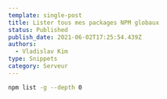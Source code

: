 ```yaml
---
template: single-post
title: Lister tous mes packages NPM globaux
status: Published
publish_date: 2021-06-02T17:25:54.439Z
authors:
  - Vladislav Kim
type: Snippets
category: Serveur
---
```


```bash
npm list -g --depth 0
```
